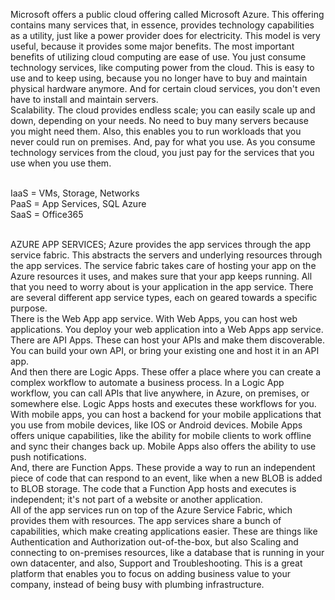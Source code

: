  Microsoft offers a public cloud offering called Microsoft Azure. This offering contains many services that, in essence, provides technology capabilities as a utility, just like a power provider does for electricity. This model is very useful, because it provides some major benefits. The most important benefits of utilizing cloud computing are ease of use. You just consume technology services, like computing power from the cloud. This is easy to use and to keep using, because you no longer have to buy and maintain physical hardware anymore. And for certain cloud services, you don't even have to install and maintain servers. 
 <br/>
 Scalability. The cloud provides endless scale; you can easily scale up and down, depending on your needs. No need to buy many servers because you might need them. Also, this enables you to run workloads that you never could run on premises. And, pay for what you use. As you consume technology services from the cloud, you just pay for the services that you use when you use them.
 
 
  <br/>
 IaaS = VMs, Storage, Networks <br/>
 PaaS = App Services, SQL Azure <br/>
 SaaS = Office365 <br/>
  <br/>
 
 AZURE APP SERVICES;
 Azure provides the app services through the app service fabric. This abstracts the servers and underlying resources through the app services. The service fabric takes care of hosting your app on the Azure resources it uses, and makes sure that your app keeps running. All that you need to worry about is your application in the app service. There are several different app service types, each on geared towards a specific purpose.
  <br/>
 There is the Web App app service. With Web Apps, you can host web applications. You deploy your web application into a Web Apps app service. 
  <br/>
 There are API Apps. These can host your APIs and make them discoverable. You can build your own API, or bring your existing one and host it in an API app. 
  <br/>
 And then there are Logic Apps. These offer a place where you can create a complex workflow to automate a business process. In a Logic App workflow, you can call APIs that live anywhere, in Azure, on premises, or somewhere else. Logic Apps hosts and executes these workflows for you. With mobile apps, you can host a backend for your mobile applications that you use from mobile devices, like IOS or Android devices. Mobile Apps offers unique capabilities, like the ability for mobile clients to work offline and sync their changes back up. Mobile Apps also offers the ability to use push notifications.
  <br/>
 And, there are Function Apps. These provide a way to run an independent piece of code that can respond to an event, like when a new BLOB is added to BLOB storage. The code that a Function App hosts and executes is independent; it's not part of a website or another application. 
  <br/>
 All of the app services run on top of the Azure Service Fabric, which provides them with resources. The app services share a bunch of capabilities, which make creating applications easier. These are things like Authentication and Authorization out-of-the-box, but also Scaling and connecting to on-premises resources, like a database that is running in your own datacenter, and also, Support and Troubleshooting. This is a great platform that enables you to focus on adding business value to your company, instead of being busy with plumbing infrastructure.
